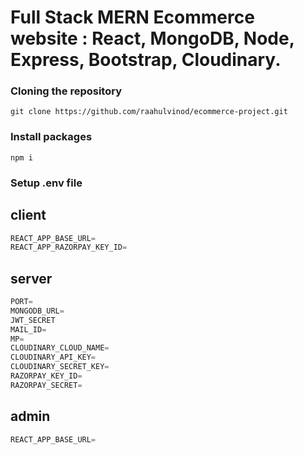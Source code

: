 # Full Stack MERN Ecommerce website : React, MongoDB, Node, Express, Bootstrap, Cloudinary.



### Cloning the repository

```shell
git clone https://github.com/raahulvinod/ecommerce-project.git
```

### Install packages

```shell
npm i
```

### Setup .env file

## client
```js
REACT_APP_BASE_URL=
REACT_APP_RAZORPAY_KEY_ID=
```

## server
```js
PORT=
MONGODB_URL=
JWT_SECRET
MAIL_ID=
MP=
CLOUDINARY_CLOUD_NAME=
CLOUDINARY_API_KEY= 
CLOUDINARY_SECRET_KEY=
RAZORPAY_KEY_ID=
RAZORPAY_SECRET=
```
## admin
```js
REACT_APP_BASE_URL=
```
